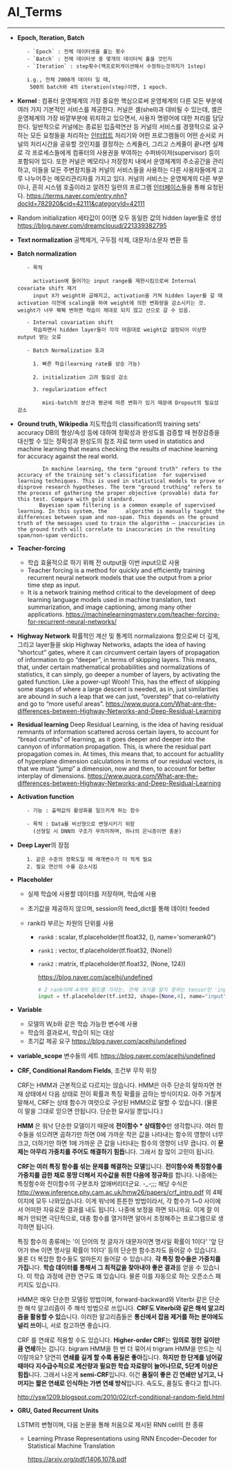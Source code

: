 # AI_Terms

---

- **Epoch, Iteration, Batch**
         
         - `Epoch` : 전체 데이터셋을 훑는 횟수
         - `Batch` : 전체 데이터셋 중 몇개의 데이터씩 훑을 것인지
         - `Iteration` : step횟수(백프로퍼게이션해서 수정하는것까지가 1step)
         
         i.g., 전체 2000개 데이터 일 때,
          500의 batch와 4의 iteration(step)이면, 1 epoch.
         
- **Kernel**
     : 컴퓨터 운영체계의 가장 중요한 핵심으로써 운영체계의 다른 모든 부분에 여러 가지 기본적인 서비스를 제공한다. 커널은 셸(shell)과 대비될 수 있는데, 셸은 운영체계의 가장 바깥부분에 위치하고 있으면서, 사용자 명령어에 대한 처리를 담당한다. 일반적으로 커널에는 종료된 입출력연산 등 커널의 서비스를 경쟁적으로 요구하는 모든 요청들을 처리하는 [인터럽트](https://terms.naver.com/entry.nhn?docId=782406&ref=y) 처리기와 어떤 프로그램들이 어떤 순서로 커널의 처리시간을 공유할 것인지를 결정하는 스케줄러, 그리고 스케줄이 끝나면 실제로 각 프로세스들에게 컴퓨터의 사용권을 부여하는 수퍼바이저(supervisor) 등이 포함되어 있다.
      또한 커널은 메모리나 저장장치 내에서 운영체계의 주소공간을 관리하고, 이들을 모든 주변장치들과 커널의 서비스들을 사용하는 다른 사용자들에게 고루 나누어주는 메모리관리자를 가지고 있다. 커널의 서비스는 운영체계의 다른 부분이나, 흔히 시스템 호출이라고 알려진 일련의 프로그램 [인터페이스](https://terms.naver.com/entry.nhn?docId=782407&ref=y)들을 통해 요청된다.
     <https://terms.naver.com/entry.nhn?docId=782920&cid=42111&categoryId=42111>

- Random initialization
     세타값이 0이면 모두 동일한 값의 hidden layer들로 생성
     <https://blog.naver.com/dreamclouud/221339382795>

- **Text normalization**
         공백제거, 구두점 삭제, 대문자/소문자 변환 등

- **Batch normalization**
         
         - 목적
         
           activation에 들어가는 input range를 제한시킴으로써 Internal covariate shift 제거
           input X가 weight와 곱해지고, activation을 거쳐 hidden layer를 갈 때 activation 이전에 scaling을 하여 weight에 의한 변화량을 감소시키는 것. weight가 너무 훽훽 변하면 학습이 제대로 되지 않고 산으로 갈 수 있음.
         
         - Internal covariation shift
           학습하면서 hidden layer들이 각각 마음대로 weight값 설정되어 이상한 output 받는 오류
         
         - Batch Normalization 효과
         
           1. 빠른 학습(learning rate를 상승 가능)
         
           2. initialization 고려 필요성 감소
         
           3. regularization effect
         
              mini-batch의 분산과 평균에 따른 변화가 있기 때문에 Dropout의 필요성 감소

- **Ground truth, Wikipedia**
         지도학습의 classification의 training sets' accuracy
         DB의 형상/속성 등에 대하여 정확성과 완성도를 검증할 때 현장검증을 대신할 수 있는 정확성과 완성도의 참조 자료
         term used in statistics and machine learning that means checking the results of machine learning for accuracy against the real world.
         
              In machine learning, the term "ground truth" refers to the accuracy of the training set's classification  for supervised learning techniques. This is used in statistical models to prove or disprove research hypotheses. The term "ground truthing" refers to the process of gathering the proper objective (provable) data for this test. Compare with gold standard.
             Bayesian spam filtering is a common example of supervised learning. In this system, the      algorithm is manually taught the differences between spam and non-spam. This depends on the ground truth of the messages used to train the algorithm – inaccuracies in the ground truth will correlate to inaccuracies in the resulting spam/non-spam verdicts.
- **Teacher-forcing**

     - 학습 효율적으로 하기 위해 전 output을 이번 input으로 사용
     - Teacher forcing is a method for quickly and efficiently training recurrent neural network models that use the output from a prior time step as input.
     - It is a network training method critical to the development of deep learning language models used in machine translation, text summarization, and image captioning, among many other applications.
       <https://machinelearningmastery.com/teacher-forcing-for-recurrent-neural-networks/> 

- **Highway Network**
         확률적인 계산 및 통계의 normalizaions 함으로써 더 깊게, 그리고 layer들을 skip
         Highway Networks, adapts the idea of having “shortcut” gates, where it can circumvent certain layers of propagation of information to go “deeper”, in terms of skipping layers.
         This means, that, under certain mathematical probabilities and normalizations of statistics, it can simply, go deeper a number of layers, by activating the gated function. Like a power-up! Wooh!
         This, has the effect of skipping some stages of where a large descent is needed, as in, just similarities are abound in such a leap that we can just, “overstep” that co-relativity and go to “more useful areas”.
         <https://www.quora.com/What-are-the-differences-between-Highway-Networks-and-Deep-Residual-Learning> 

- **Residual learning**
         Deep Residual Learning, is the idea of having residual remnants of information scattered across certain layers, to account for “bread crumbs” of learning, as it goes deeper and deeper into the cannyon of information propagation.
         This, is where the residual part propagation comes in.
         At times, this means that, to account for actuallity of hyperplane dimension calculations in terms of our residual vectors, is that we must “jump” a dimension, now and then, to account for better interplay of dimensions.
         <https://www.quora.com/What-are-the-differences-between-Highway-Networks-and-Deep-Residual-Learning>

- **Activation function**
         
         - 기능 : 출력값의 활성화를 일으키게 하는 함수
         
         - 목적 : Data를 비선형으로 변형시키기 위함
           (선형일 시 DNN의 구조가 무의미하며, 하나의 은닉층이면 충분) 

- **Deep Layer**의 장점
         
         1. 같은 수준의 정확도일 때 매개변수가 더 적게 필요
         2. 필요 연산의 수를 감소시킴
         
- **Placeholder**

     - 실제 학습에 사용할 데이터를 저장하며, 학습에 사용

     - 초기값을 제공하지 않으며, session의 feed_dict를 통해 데이터 feeded

     - rank라 부르는 차원의 단위를 사용

       - `rank0` : scalar, tf.placeholder(tf.float32, (), name='somerank0")

       - `rank1` : vector, tf.placeholder(tf.float32, (None))

       - `rank2` : matrix, tf.placeholder(tf.float32, (None, 124))  

         <https://blog.naver.com/acelhj/undefined>

         ```python
         # 2 rank이며 4개의 필드를 가지는, 전체 크기를 알지 못하는 tensor인 'input'
         input = tf.placeholder(tf.int32, shape=[None,4], name="input")
         ```

- **Variable**
  - 모델의 W,b와 같은 학습 가능한 변수에 사용
  - 학습의 결과로서, 학습이 되는 대상
  - 초기값 제공 요구
    <https://blog.naver.com/acelhj/undefined> 

- **variable_scope**
         변수들의 세트
         <https://blog.naver.com/acelhj/undefined> 

- **CRF, Conditional Random Fields**, 조건부 무작 위장

   CRF는 HMM과 근본적으로 다르지는 않습니다. HMM은 아주 단순히 말하자면 현재 상태에서 다음 상태로 전이 확률과 특징 확률을 곱하는 방식이지요. 아주 거칠게 말해서, CRF는 상태 함수가 여럿으로 구성된 HMM으로 말할 수 있습니다. (물론 이 말을 그대로 믿으면 안됩니다. 단순한 묘사일 뿐입니다.) 

  **HMM** 은 워낙 단순한 모델이기 때문에 **전이함수 \* 상태함수**만 생각합니다. 여러 함수들을 섞으려면 곱하기만 하면 0에 가까운 작은 값을 나타내는 함수의 영향이 너무 크고, 더하기만 하면 1에 가까운 큰 값을 나타내는 함수의 영향이 너무 큽니다. 이 **문제는 아무리 가중치를 주어도 해결하기 힘듭**니다. 그래서 참 많이 고민이 됩니다.

  **CRF는 여러 특징 함수를 섞는 문제를 해결하는 모델**입니다. **전이함수와 특징함수를 가중치를 곱한 채로 몽땅 더해서 지수값을 취한 다음에 정규화**를 합니다. 나중에는 특징함수와 전이함수의 구분조차 없애버리더군요. -_-;;; 해당 수식은 http://www.inference.phy.cam.ac.uk/hmw26/papers/crf_intro.pdf 의 4페이지에 모두 나와있습니다. 이게 워낙에 튼튼한 방법이라서, 각 함수가 1~0 사이에서 어떠한 자유로운 결과를 내도 됩니다. 나중에 보정을 하면 되니까요. 이게 잘 이해가 안되면 극단적으로, 대충 함수를 열거하면 알아서 조정해주는 프로그램으로 생각하면 됩니다.

  특징 함수의 종류에는 '이 단어의 첫 글자가 대문자이면 명사일 확률이 1이다' '앞 단어가 the 이면 명사일 확률이 1이다' 등의 단순한 함수조차도 들어갈 수 있습니다. 물론 더 복잡한 함수들도 얼마든지 들어갈 수 있습니다. **각 특징 함수들은 가중치를 가집**니다. **학습 데이터를 통해서 그 최적값을 찾아내야 좋은 결과**를 얻을 수 있습니다. 이 학습 과정에 관한 연구도 꽤 있습니다. 물론 이를 자동으로 하는 오픈소스 패키지도 있습니다.

  HMM은 매우 단순한 모델링 방법이며, forward-backward와 Viterbi 같은 단순한 해석 알고리즘이 주 해석 방법으로 쓰입니다. **CRF도 Viterbi와 같은 해석 알고리즘을 활용할 수 있**습니다. 이러한 알고리즘들은 **통신에서 잡음 제거를 하는 분야에도 널리 쓰이**니, 서로 참고하면 좋습니다.

   CRF 를 연쇄로 적용할 수도 있습니다. **Higher-order CRF**는 **임의로 정한 길이만큼 연쇄**하는 겁니다. bigram HMM을 한 번 더 묶어서 trigram HMM을 만드는 식이랄까요? 당연히 **연쇄를 길게 할 수록 품질은 좋아**집니다. **하지만 한 단계를 넘어갈 때마다 지수급수적으로 계산량과 필요한 학습 자료량이 늘어나므로, 5단계 이상은 힘듭**니다. 그래서 나온게 **semi-CRF**입니다. 이건 **품질이 좋은 긴 연쇄만 남기고, 나머지는 짧은 연쇄로 인식하는 가변 연쇄 방식**입니다. 속도도, 품질도 좋다고 합니다.

  <http://ysw1209.blogspot.com/2010/02/crf-conditional-random-field.html> 

- **GRU, Gated Recurrent Units**

  LSTM의 변형이며, 다음 논문을 통해 처음으로 제시된 RNN cell의 한 종류

  - Learning Phrase Representations using RNN Encoder–Decoder for Statistical Machine Translation

    <https://arxiv.org/pdf/1406.1078.pdf>